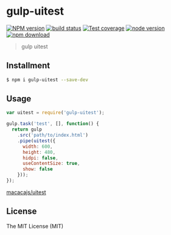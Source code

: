 # gulp-uitest

[![NPM version][npm-image]][npm-url]
[![build status][travis-image]][travis-url]
[![Test coverage][coveralls-image]][coveralls-url]
[![node version][node-image]][node-url]
[![npm download][download-image]][download-url]

[npm-image]: https://img.shields.io/npm/v/gulp-uitest.svg?style=flat-square
[npm-url]: https://npmjs.org/package/gulp-uitest
[travis-image]: https://img.shields.io/travis/macacajs/gulp-uitest.svg?style=flat-square
[travis-url]: https://travis-ci.org/macacajs/gulp-uitest
[coveralls-image]: https://img.shields.io/coveralls/macacajs/gulp-uitest.svg?style=flat-square
[coveralls-url]: https://coveralls.io/r/macacajs/gulp-uitest?branch=master
[node-image]: https://img.shields.io/badge/node.js-%3E=_0.10-green.svg?style=flat-square
[node-url]: http://nodejs.org/download/
[download-image]: https://img.shields.io/npm/dm/gulp-uitest.svg?style=flat-square
[download-url]: https://npmjs.org/package/gulp-uitest

> gulp uitest

## Installment

``` bash
$ npm i gulp-uitest --save-dev
```

## Usage

``` javascript
var uitest = require('gulp-uitest');

gulp.task('test', [], function() {
  return gulp
    .src('path/to/index.html')
    .pipe(uitest({
      width: 600,
      height: 480,
      hidpi: false,
      useContentSize: true,
      show: false
    }));
});
```

[macacajs/uitest](//github.com/macacajs/uitest)

## License

The MIT License (MIT)
